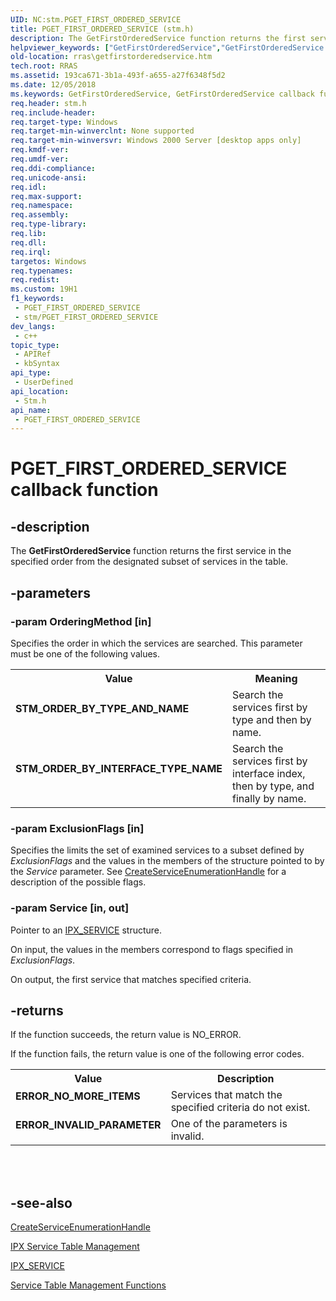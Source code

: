 ```yaml
---
UID: NC:stm.PGET_FIRST_ORDERED_SERVICE
title: PGET_FIRST_ORDERED_SERVICE (stm.h)
description: The GetFirstOrderedService function returns the first service in the specified order from the designated subset of services in the table.
helpviewer_keywords: ["GetFirstOrderedService","GetFirstOrderedService callback function [RAS]","PGET_FIRST_ORDERED_SERVICE","PGET_FIRST_ORDERED_SERVICE callback","STM_ORDER_BY_INTERFACE_TYPE_NAME","STM_ORDER_BY_TYPE_AND_NAME","_mpr_getfirstorderedservice","rras.getfirstorderedservice","stm/GetFirstOrderedService"]
old-location: rras\getfirstorderedservice.htm
tech.root: RRAS
ms.assetid: 193ca671-3b1a-493f-a655-a27f6348f5d2
ms.date: 12/05/2018
ms.keywords: GetFirstOrderedService, GetFirstOrderedService callback function [RAS], PGET_FIRST_ORDERED_SERVICE, PGET_FIRST_ORDERED_SERVICE callback, STM_ORDER_BY_INTERFACE_TYPE_NAME, STM_ORDER_BY_TYPE_AND_NAME, _mpr_getfirstorderedservice, rras.getfirstorderedservice, stm/GetFirstOrderedService
req.header: stm.h
req.include-header: 
req.target-type: Windows
req.target-min-winverclnt: None supported
req.target-min-winversvr: Windows 2000 Server [desktop apps only]
req.kmdf-ver: 
req.umdf-ver: 
req.ddi-compliance: 
req.unicode-ansi: 
req.idl: 
req.max-support: 
req.namespace: 
req.assembly: 
req.type-library: 
req.lib: 
req.dll: 
req.irql: 
targetos: Windows
req.typenames: 
req.redist: 
ms.custom: 19H1
f1_keywords:
 - PGET_FIRST_ORDERED_SERVICE
 - stm/PGET_FIRST_ORDERED_SERVICE
dev_langs:
 - c++
topic_type:
 - APIRef
 - kbSyntax
api_type:
 - UserDefined
api_location:
 - Stm.h
api_name:
 - PGET_FIRST_ORDERED_SERVICE
---
```


# PGET_FIRST_ORDERED_SERVICE callback function


## -description

The 
<b>GetFirstOrderedService</b> function returns the first service in the specified order from the designated subset of services in the table.

## -parameters

### -param OrderingMethod [in]

Specifies the order in which the services are searched. This parameter must be one of the following values. 


					

<table>
<tr>
<th>Value</th>
<th>Meaning</th>
</tr>
<tr>
<td width="40%"><a id="STM_ORDER_BY_TYPE_AND_NAME"></a><a id="stm_order_by_type_and_name"></a><dl>
<dt><b>STM_ORDER_BY_TYPE_AND_NAME</b></dt>
</dl>
</td>
<td width="60%">
Search the services first by type and then by name.

</td>
</tr>
<tr>
<td width="40%"><a id="STM_ORDER_BY_INTERFACE_TYPE_NAME"></a><a id="stm_order_by_interface_type_name"></a><dl>
<dt><b>STM_ORDER_BY_INTERFACE_TYPE_NAME</b></dt>
</dl>
</td>
<td width="60%">
Search the services first by interface index, then by type, and finally by name.

</td>
</tr>
</table>

### -param ExclusionFlags [in]

Specifies the limits the set of examined services to a subset defined by <i>ExclusionFlags</i> and the values in the members of the structure pointed to by the <i>Service</i> parameter. See 
<a href="/windows/desktop/api/stm/nc-stm-pcreate_service_enumeration_handle">CreateServiceEnumerationHandle</a> for a description of the possible flags.

### -param Service [in, out]

Pointer to an 
<a href="/windows/desktop/api/stm/ns-stm-ipx_service">IPX_SERVICE</a> structure. 




On input, the values in the members correspond to flags specified in <i>ExclusionFlags</i>.

On output, the first service that matches specified criteria.

## -returns

If the function succeeds, the return value is NO_ERROR.

If the function fails, the return value is one of the following error codes.

<table>
<tr>
<th>Value</th>
<th>Description</th>
</tr>
<tr>
<td width="40%">
<dl>
<dt><b>ERROR_NO_MORE_ITEMS</b></dt>
</dl>
</td>
<td width="60%">
Services that match the specified criteria do not exist.

</td>
</tr>
<tr>
<td width="40%">
<dl>
<dt><b>ERROR_INVALID_PARAMETER</b></dt>
</dl>
</td>
<td width="60%">
One of the parameters is invalid.

</td>
</tr>
</table>
 


<div> </div>

## -see-also

<a href="/windows/desktop/api/stm/nc-stm-pcreate_service_enumeration_handle">CreateServiceEnumerationHandle</a>



<a href="/windows/desktop/RRAS/ipx-service-table-management">IPX Service Table Management</a>



<a href="/windows/desktop/api/stm/ns-stm-ipx_service">IPX_SERVICE</a>



<a href="/windows/desktop/RRAS/service-table-management-functions">Service Table Management Functions</a>

